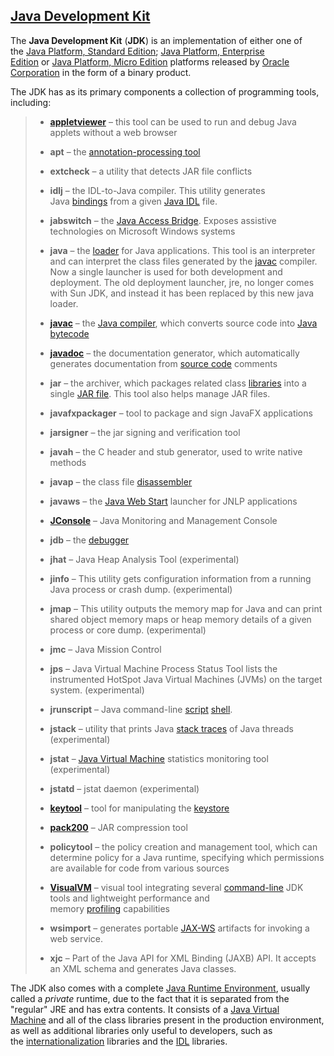 [Java Development Kit](https://en.wikipedia.org/wiki/Java_Development_Kit)
----------------

The **Java Development Kit** (**JDK**) is an implementation of either one of the [Java Platform, Standard Edition](https://en.wikipedia.org/wiki/Java_Platform,_Standard_Edition); [Java Platform, Enterprise Edition](https://en.wikipedia.org/wiki/Java_Platform,_Enterprise_Edition) or [Java Platform, Micro Edition](https://en.wikipedia.org/wiki/Java_Platform,_Micro_Edition) platforms released by [Oracle Corporation](https://en.wikipedia.org/wiki/Oracle_Corporation) in the form of a binary product.

The JDK has as its primary components a collection of programming tools, including:

>- [**appletviewer**](https://en.wikipedia.org/wiki/AppletViewer) – this tool can be used to run and debug Java applets without a web browser
>
>- **apt** – the [annotation-processing tool](https://en.wikipedia.org/wiki/Metadata_facility_for_Java)
>
>- **extcheck** – a utility that detects JAR file conflicts
>
>- **idlj** – the IDL-to-Java compiler. This utility generates Java [bindings](https://en.wikipedia.org/wiki/Language_binding) from a given [Java IDL](https://en.wikipedia.org/wiki/Java_Interface_Definition_Language) file.
>
>- **jabswitch** – the [Java Access Bridge](https://en.wikipedia.org/wiki/Java_Access_Bridge). Exposes assistive technologies on Microsoft Windows systems
>
>- **java** – the [loader](https://en.wikipedia.org/wiki/Loader_(computing)) for Java applications. This tool is an interpreter and can interpret the class files generated by the [javac](https://en.wikipedia.org/wiki/Javac) compiler. Now a single launcher is used for both development and deployment. The old deployment launcher, jre, no longer comes with Sun JDK, and instead it has been replaced by this new java loader.
>
>- [**javac**](https://en.wikipedia.org/wiki/Javac) – the [Java compiler](https://en.wikipedia.org/wiki/Java_compiler), which converts source code into [Java bytecode](https://en.wikipedia.org/wiki/Java_bytecode)
>
>- [**javadoc**](https://en.wikipedia.org/wiki/Javadoc) – the documentation generator, which automatically generates documentation from [source code](https://en.wikipedia.org/wiki/Source_code) comments
>
>- **jar** – the archiver, which packages related class [libraries](https://en.wikipedia.org/wiki/Library_(computer_science)) into a single [JAR file](https://en.wikipedia.org/wiki/Jar_(file_format)). This tool also helps manage JAR files.
>
>- **javafxpackager** – tool to package and sign JavaFX applications
>
>- **jarsigner** – the jar signing and verification tool
>
>- **javah** – the C header and stub generator, used to write native methods
>
>- **javap** – the class file [disassembler](https://en.wikipedia.org/wiki/Disassembler)
>
>- **javaws** – the [Java Web Start](https://en.wikipedia.org/wiki/Java_Web_Start) launcher for JNLP applications
>
>- [**JConsole**](https://en.wikipedia.org/wiki/JConsole) – Java Monitoring and Management Console
>
>- **jdb** – the [debugger](https://en.wikipedia.org/wiki/Debugger)
>
>- **jhat** – Java Heap Analysis Tool (experimental)
>
>- **jinfo** – This utility gets configuration information from a running Java process or crash dump. (experimental)
>
>- **jmap** – This utility outputs the memory map for Java and can print shared object memory maps or heap memory details of a given process or core dump. (experimental)
>
>- **jmc** – Java Mission Control
>
>- **jps** – Java Virtual Machine Process Status Tool lists the instrumented HotSpot Java Virtual Machines (JVMs) on the target system. (experimental)
>
>- **jrunscript** – Java command-line [script](https://en.wikipedia.org/wiki/Shell_script) [shell](https://en.wikipedia.org/wiki/Shell_(computing)).
>
>- **jstack** – utility that prints Java [stack traces](https://en.wikipedia.org/wiki/Stack_trace) of Java threads (experimental)
>
>- **jstat** – [Java Virtual Machine](https://en.wikipedia.org/wiki/Java_Virtual_Machine) statistics monitoring tool (experimental)
>
>- **jstatd** – jstat daemon (experimental)
>
>- [**keytool**](https://en.wikipedia.org/wiki/Keystore) – tool for manipulating the [keystore](https://en.wikipedia.org/wiki/Keystore)
>
>- [**pack200**](https://en.wikipedia.org/wiki/Pack200) – JAR compression tool
>
>- **policytool** – the policy creation and management tool, which can determine policy for a Java runtime, specifying which permissions are available for code from various sources
>
>- [**VisualVM**](https://en.wikipedia.org/wiki/VisualVM) – visual tool integrating several [command-line](https://en.wikipedia.org/wiki/Command-line_interface) JDK tools and lightweight performance and memory [profiling](https://en.wikipedia.org/wiki/Profiling_(computer_programming)) capabilities
>
>- **wsimport** – generates portable [JAX-WS](https://en.wikipedia.org/wiki/JAX-WS) artifacts for invoking a web service.
>
>- **xjc** – Part of the Java API for XML Binding (JAXB) API. It accepts an XML schema and generates Java classes.


The JDK also comes with a complete [Java Runtime Environment](https://en.wikipedia.org/wiki/Java_Runtime_Environment), usually called a *private* runtime, due to the fact that it is separated from the "regular" JRE and has extra contents. It consists of a [Java Virtual Machine](https://en.wikipedia.org/wiki/Java_Virtual_Machine) and all of the class libraries present in the production environment, as well as additional libraries only useful to developers, such as the [internationalization](https://en.wikipedia.org/wiki/Internationalization_and_localization) libraries and the [IDL](https://en.wikipedia.org/wiki/Interface_description_language) libraries.
